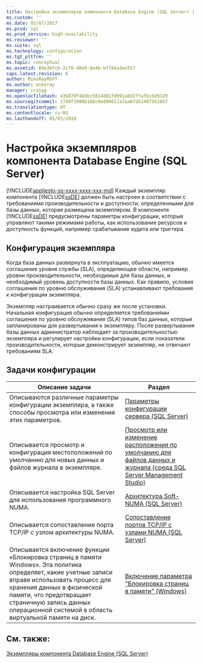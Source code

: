 ```yaml
---
title: Настройка экземпляров компонента Database Engine (SQL Server) | Документы Майкрософт
ms.custom: ''
ms.date: 03/07/2017
ms.prod: sql
ms.prod_service: high-availability
ms.reviewer: ''
ms.suite: sql
ms.technology: configuration
ms.tgt_pltfrm: ''
ms.topic: conceptual
ms.assetid: 84e36fcb-2c78-48e8-8e4b-bf784a3ee557
caps.latest.revision: 6
author: MikeRayMSFT
ms.author: mikeray
manager: craigg
ms.openlocfilehash: 436870f48dbc5814d81fd091a8d2ffafbc6d9320
ms.sourcegitcommit: 1740f3090b168c0e809611a7aa6fd514075616bf
ms.translationtype: HT
ms.contentlocale: ru-RU
ms.lasthandoff: 05/03/2018
---
```

# <a name="configure-database-engine-instances-sql-server"></a>Настройка экземпляров компонента Database Engine (SQL Server)
[!INCLUDE[appliesto-ss-xxxx-xxxx-xxx-md](../../includes/appliesto-ss-xxxx-xxxx-xxx-md.md)]
  Каждый экземпляр компонента [!INCLUDE[ssDE](../../includes/ssde-md.md)] должен быть настроен в соответствии с требованиями производительности и доступности, определенными для базы данных, которая размещена экземпляром. В компоненте [!INCLUDE[ssDE](../../includes/ssde-md.md)] предусмотрены параметры конфигурации, которые управляют такими режимами работы, как использование ресурсов и доступность функций, например срабатывание аудита или триггера.  
  
## <a name="instance-configuration"></a>Конфигурация экземпляра  
 Когда база данных развернута в эксплуатацию, обычно имеется соглашение уровня службы (SLA), определяющее области, например уровни производительности, необходимые для базы данных, и необходимый уровень доступности базы данных. Как правило, условия соглашения по уровню обслуживания (SLA) устанавливают требования к конфигурации экземпляра.  
  
 Экземпляр настраивается обычно сразу же после установки. Начальная конфигурация обычно определяется требованиями соглашения по уровню обслуживания (SLA) типов баз данных, которые запланированы для развертывания к экземпляру. После развертывания базы данных администратор наблюдает за производительностью экземпляра и регулирует настройки конфигурации, если показатели производительности, которые демонстрирует экземпляр, не отвечают требованиям SLA.  
  
## <a name="configuration-tasks"></a>Задачи конфигурации  
  
|Описание задачи|Раздел|  
|----------------------|-----------|  
|Описываются различные параметры конфигурации экземпляра, а также способы просмотра или изменения этих параметров.|[Параметры конфигурации сервера (SQL Server)](../../database-engine/configure-windows/server-configuration-options-sql-server.md)|  
|Описывается просмотр и конфигурация местоположений по умолчанию для новых данных и файлов журнала в экземпляре.|[Просмотр или изменение расположения по умолчанию для файлов данных и журнала (среда SQL Server Management Studio)](../../database-engine/configure-windows/view-or-change-the-default-locations-for-data-and-log-files.md)|  
|Описывается настройка SQL Server для использования программного NUMA.|[Архитектура Soft-NUMA (SQL Server)](../../database-engine/configure-windows/soft-numa-sql-server.md)|  
|Описывается сопоставление порта TCP/IP с узлом архитектуры NUMA.|[Сопоставление портов TCP/IP с узлами NUMA (SQL Server)](../../database-engine/configure-windows/map-tcp-ip-ports-to-numa-nodes-sql-server.md)|  
|Описывается включение функции «Блокировка страниц в памяти Windows». Эта политика определяет, какие учетные записи вправе использовать процесс для хранения данных в физической памяти, что предотвращает страничную запись данных операционной системой в область виртуальной памяти на диск.|[Включение параметра "Блокировка страниц в памяти" (Windows)](../../database-engine/configure-windows/enable-the-lock-pages-in-memory-option-windows.md)|  
  
## <a name="see-also"></a>См. также:  
 [Экземпляры компонента Database Engine (SQL Server)](../../database-engine/configure-windows/database-engine-instances-sql-server.md)  
  
  
